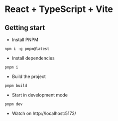 # React + TypeScript + Vite

## Getting start
- Install PNPM
```shell
npm i -g pnpm@latest
```
- Install dependencies
```shell
pnpm i
```
- Build the project
```shell
pnpm build
```
- Start in development mode
```shell
pnpm dev
```
- Watch on http://localhost:5173/

